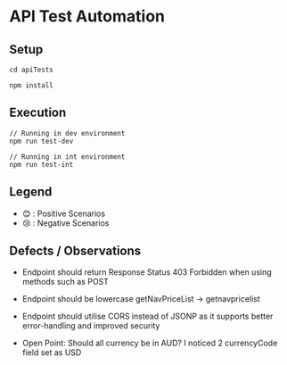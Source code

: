 # API Test Automation

## Setup

```
cd apiTests

npm install
```

## Execution

```
// Running in dev environment
npm run test-dev

// Running in int environment
npm run test-int
```

## Legend

-   😊 : Positive Scenarios
-   😢 : Negative Scenarios

## Defects / Observations

-   Endpoint should return Response Status 403 Forbidden when using methods such as POST

-   Endpoint should be lowercase getNavPriceList -> getnavpricelist

-   Endpoint should utilise CORS instead of JSONP as it supports better error-handling and improved security

-   Open Point: Should all currency be in AUD? I noticed 2 currencyCode field set as USD
